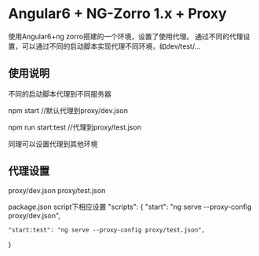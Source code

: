 # Angular6 + NG-Zorro 1.x + Proxy
使用Angular6+ng zorro搭建的一个环境，设置了使用代理。
通过不同的代理设置，可以通过不同的启动脚本实现代理不同环境，如dev/test/...

## 使用说明
不同的启动脚本代理到不同服务器

npm start               //默认代理到proxy/dev.json

npm run start:test  //代理到proxy/test.json

同理可以设置代理到其他环境

## 代理设置

proxy/dev.json
proxy/test.json

package.json script下相应设置
"scripts": {
    "start": "ng serve --proxy-config proxy/dev.json",
    
    "start:test": "ng serve --proxy-config proxy/test.json",
}
